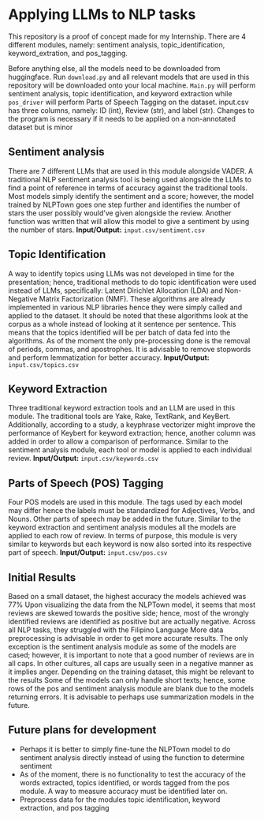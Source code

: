 # Applying LLMs to NLP tasks

This repository is a proof of concept made for my Internship. There are 4 different modules, namely: sentiment analysis, topic_identification, keyword_extration, and pos_tagging.

Before anything else, all the models need to be downloaded from huggingface. Run `download.py` and all relevant models that are used in this repository will be downloaded onto your local machine. `Main.py` will perform sentiment analysis, topic identification, and keyword extraction while `pos_driver` will perform Parts of Speech Tagging on the dataset. input.csv has three columns, namely: ID (int), Review (str), and label (str). Changes to the program is necessary if it needs to be applied on a non-annotated dataset but is minor

## Sentiment analysis
There are 7 different LLMs that are used in this module alongside VADER. A traditional NLP sentiment analysis tool is being used alongside the LLMs to find a point of reference in terms of accuracy against the traditional tools. Most models simply identify the sentiment and a score; however, the model trained by NLPTown goes one step further and identifies the number of stars the user possibly would’ve given alongside the review. Another function was written that will allow this model to give a sentiment by using the number of stars.
**Input/Output:** `input.csv/sentiment.csv`

## Topic Identification
A way to identify topics using LLMs was not developed in time for the presentation; hence, traditional methods to do topic identification were used instead of LLMs, specifically: Latent Dirichlet Allocation (LDA) and Non-Negative Matrix Factorization (NMF). These algorithms are already implemented in various NLP libraries hence they were simply called and applied to the dataset. It should be noted that these algorithms look at the corpus as a whole instead of looking at it sentence per sentence. This means that the topics identified will be per batch of data fed into the algorithms. As of the moment the only pre-processing done is the removal of periods, commas, and apostrophes. It is advisable to remove stopwords and perform lemmatization for better accuracy.
**Input/Output:** `input.csv/topics.csv`

## Keyword Extraction
Three traditional keyword extraction tools and an LLM are used in this module. The traditional tools are Yake, Rake, TextRank, and KeyBert. Additionally, according to a study, a keyphrase vectorizer might improve the performance of Keybert for keyword extraction; hence, another column was added in order to allow a comparison of performance. Similar to the sentiment analysis module, each tool or model is applied to each individual review.
**Input/Output:** `input.csv/keywords.csv`

## Parts of Speech (POS) Tagging
Four POS models are used in this module. The tags used by each model may differ hence the labels must be standardized for Adjectives, Verbs, and Nouns. Other parts of speech may be added in the future. Similar to the keyword extraction and sentiment analysis modules all the models are applied to each row of review. In terms of purpose, this module is very similar to keywords but each keyword is now also sorted into its respective part of speech.
**Input/Output:** `input.csv/pos.csv`

## Initial Results
Based on a small dataset, the highest accuracy the models achieved was 77%
Upon visualizing the data from the NLPTown model, it seems that most reviews are skewed towards the positive side; hence, most of the wrongly identified reviews are identified as positive but are actually negative.
Across all NLP tasks, they struggled with the Filipino Language
More data preprocessing is advisable in order to get more accurate results. The only exception is the sentiment analysis module as some of the models are cased; however, it is important to note that a good number of reviews are in all caps. In other cultures, all caps are usually seen in a negative manner as it implies anger. Depending on the training dataset, this might be relevant to the results
Some of the models can only handle short texts; hence, some rows of the pos and sentiment analysis module are blank due to the models returning errors. It is advisable to perhaps use summarization models in the future.

## Future plans for development
- Perhaps it is better to simply fine-tune the NLPTown model to do sentiment analysis directly instead of using the function to determine sentiment
- As of the moment, there is no functionality to test the accuracy of the words extracted, topics identified, or words tagged from the pos module. A way to measure accuracy must be identified later on.
- Preprocess data for the modules topic identification, keyword extraction, and pos tagging
